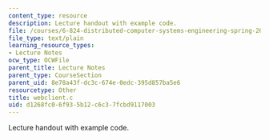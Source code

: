 ```yaml
---
content_type: resource
description: Lecture handout with example code.
file: /courses/6-824-distributed-computer-systems-engineering-spring-2006/d1268fc06f935b12c6c37fcbd9117003_webclient.c
file_type: text/plain
learning_resource_types:
- Lecture Notes
ocw_type: OCWFile
parent_title: Lecture Notes
parent_type: CourseSection
parent_uid: 8e78a43f-dc3c-674e-0edc-395d857ba5e6
resourcetype: Other
title: webclient.c
uid: d1268fc0-6f93-5b12-c6c3-7fcbd9117003
---
```

Lecture handout with example code.